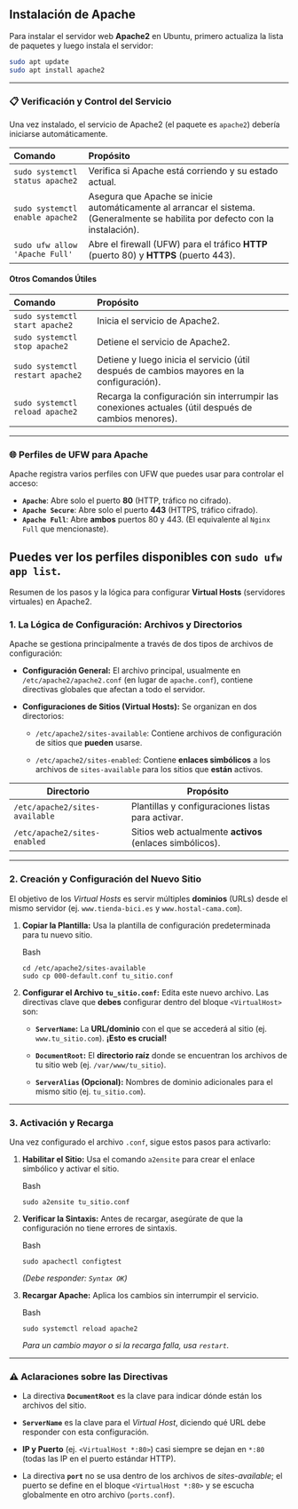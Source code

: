 ## Instalación de Apache

Para instalar el servidor web **Apache2** en Ubuntu, primero actualiza la lista de paquetes y luego instala el servidor:

```bash
sudo apt update
sudo apt install apache2
```

-----

### 📋 Verificación y Control del Servicio

Una vez instalado, el servicio de Apache2 (el paquete es `apache2`) debería iniciarse automáticamente.

| Comando | Propósito |
| :--- | :--- |
| `sudo systemctl status apache2` | Verifica si Apache está corriendo y su estado actual. |
| `sudo systemctl enable apache2` | Asegura que Apache se inicie automáticamente al arrancar el sistema. (Generalmente se habilita por defecto con la instalación). |
| `sudo ufw allow 'Apache Full'` | Abre el firewall (UFW) para el tráfico **HTTP** (puerto 80) y **HTTPS** (puerto 443). |

#### Otros Comandos Útiles

| Comando | Propósito |
| :--- | :--- |
| `sudo systemctl start apache2` | Inicia el servicio de Apache2. |
| `sudo systemctl stop apache2` | Detiene el servicio de Apache2. |
| `sudo systemctl restart apache2` | Detiene y luego inicia el servicio (útil después de cambios mayores en la configuración). |
| `sudo systemctl reload apache2` | Recarga la configuración sin interrumpir las conexiones actuales (útil después de cambios menores). |

-----

### 🌐 Perfiles de UFW para Apache

Apache registra varios perfiles con UFW que puedes usar para controlar el acceso:

  * **`Apache`**: Abre solo el puerto **80** (HTTP, tráfico no cifrado).
  * **`Apache Secure`**: Abre solo el puerto **443** (HTTPS, tráfico cifrado).
  * **`Apache Full`**: Abre **ambos** puertos 80 y 443. (El equivalente al `Nginx Full` que mencionaste).

Puedes ver los perfiles disponibles con `sudo ufw app list`.
---

Resumen de los pasos y la lógica para configurar **Virtual Hosts** (servidores virtuales) en Apache2.

### 1. La Lógica de Configuración: Archivos y Directorios

Apache se gestiona principalmente a través de dos tipos de archivos de configuración:

- **Configuración General:** El archivo principal, usualmente en `/etc/apache2/apache2.conf` (en lugar de `apache.conf`), contiene directivas globales que afectan a todo el servidor.
    
- **Configuraciones de Sitios (Virtual Hosts):** Se organizan en dos directorios:
    
    - `/etc/apache2/sites-available`: Contiene archivos de configuración de sitios que **pueden** usarse.
        
    - `/etc/apache2/sites-enabled`: Contiene **enlaces simbólicos** a los archivos de `sites-available` para los sitios que **están** activos.
        

|**Directorio**|**Propósito**|
|---|---|
|`/etc/apache2/sites-available`|Plantillas y configuraciones listas para activar.|
|`/etc/apache2/sites-enabled`|Sitios web actualmente **activos** (enlaces simbólicos).|

---

### 2. Creación y Configuración del Nuevo Sitio

El objetivo de los _Virtual Hosts_ es servir múltiples **dominios** (URLs) desde el mismo servidor (ej. `www.tienda-bici.es` y `www.hostal-cama.com`).

1. **Copiar la Plantilla:** Usa la plantilla de configuración predeterminada para tu nuevo sitio.
    
    Bash
    
    ```
    cd /etc/apache2/sites-available
    sudo cp 000-default.conf tu_sitio.conf
    ```
    
2. **Configurar el Archivo `tu_sitio.conf`:** Edita este nuevo archivo. Las directivas clave que **debes** configurar dentro del bloque `<VirtualHost>` son:
    
    - **`ServerName`:** La **URL/dominio** con el que se accederá al sitio (ej. `www.tu_sitio.com`). **¡Esto es crucial!**
        
    - **`DocumentRoot`:** El **directorio raíz** donde se encuentran los archivos de tu sitio web (ej. `/var/www/tu_sitio`).
        
    - **`ServerAlias` (Opcional):** Nombres de dominio adicionales para el mismo sitio (ej. `tu_sitio.com`).
        

---

### 3. Activación y Recarga

Una vez configurado el archivo `.conf`, sigue estos pasos para activarlo:

1. **Habilitar el Sitio:** Usa el comando `a2ensite` para crear el enlace simbólico y activar el sitio.
    
    Bash
    
    ```
    sudo a2ensite tu_sitio.conf
    ```
    
2. **Verificar la Sintaxis:** Antes de recargar, asegúrate de que la configuración no tiene errores de sintaxis.
    
    Bash
    
    ```
    sudo apachectl configtest
    ```
    
    _(Debe responder: `Syntax OK`)_
    
3. **Recargar Apache:** Aplica los cambios sin interrumpir el servicio.
    
    Bash
    
    ```
    sudo systemctl reload apache2
    ```
    
    _Para un cambio mayor o si la recarga falla, usa `restart`._
    

---

### ⚠️ Aclaraciones sobre las Directivas

- La directiva **`DocumentRoot`** es la clave para indicar dónde están los archivos del sitio.
    
- **`ServerName`** es la clave para el _Virtual Host_, diciendo qué URL debe responder con esta configuración.
    
- **IP y Puerto** (ej. `<VirtualHost *:80>`) casi siempre se dejan en `*:80` (todas las IP en el puerto estándar HTTP).
    
- La directiva **`port`** no se usa dentro de los archivos de _sites-available_; el puerto se define en el bloque `<VirtualHost *:80>` y se escucha globalmente en otro archivo (`ports.conf`).